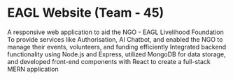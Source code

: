 # EAGL Website (Team - 45)
A responsive web application to aid the NGO - EAGL Livelihood Foundation 
To provide services like Authorisation, AI Chatbot, and enabled the NGO to manage their events,
volunteers, and funding efficiently
Integrated backend functionality using Node.js and Express, utilized MongoDB for data storage, and
developed front-end components with React to create a full-stack MERN application
